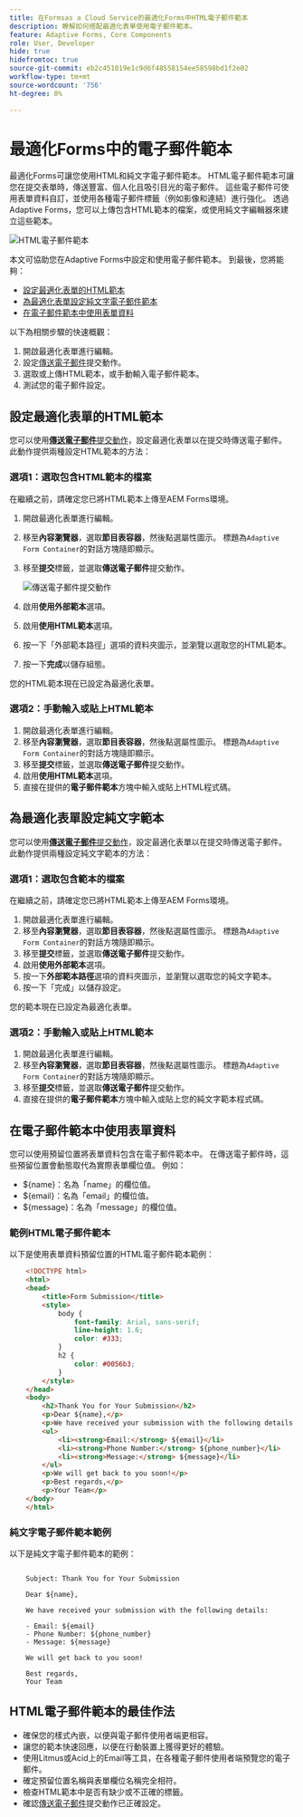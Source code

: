 ```yaml
---
title: 在Formsas a Cloud Service的最適化Forms中HTML電子郵件範本
description: 瞭解如何搭配最適化表單使用電子郵件範本。
feature: Adaptive Forms, Core Components
role: User, Developer
hide: true
hidefromtoc: true
source-git-commit: eb2c451019e1c9d6f48558154ee58598bd1f2e02
workflow-type: tm+mt
source-wordcount: '756'
ht-degree: 0%

---
```


# 最適化Forms中的電子郵件範本

最適化Forms可讓您使用HTML和純文字電子郵件範本。 HTML電子郵件範本可讓您在提交表單時，傳送豐富、個人化且吸引目光的電子郵件。 這些電子郵件可使用表單資料自訂，並使用各種電子郵件標籤（例如影像和連結）進行強化。 透過Adaptive Forms，您可以上傳包含HTML範本的檔案，或使用純文字編輯器來建立這些範本。

![HTML電子郵件範本](/help/forms/assets/html-email.png)

本文可協助您在Adaptive Forms中設定和使用電子郵件範本。 到最後，您將能夠：

* [設定最適化表單的HTML範本](#configure-an-html-template-for-an-adaptive-form)
* [為最適化表單設定純文字電子郵件範本](#configure-a-plain-text-template-for-an-adaptive-form)
* [在電子郵件範本中使用表單資料](#use-form-data-in-your-email-templates)


以下為相關步驟的快速概觀：

1. 開啟最適化表單進行編輯。
1. 設定[傳送電子郵件](/help/forms/configure-submit-action-send-email.md)提交動作。
1. 選取或上傳HTML範本，或手動輸入電子郵件範本。
1. 測試您的電子郵件設定。

## 設定最適化表單的HTML範本

您可以使用&#x200B;[**傳送電子郵件**&#x200B;提交動作](/help/forms/configure-submit-action-send-email.md)，設定最適化表單以在提交時傳送電子郵件。 此動作提供兩種設定HTML範本的方法：

### 選項1：選取包含HTML範本的檔案

在繼續之前，請確定您已將HTML範本上傳至AEM Forms環境。

1. 開啟最適化表單進行編輯。
1. 移至&#x200B;**內容瀏覽器**，選取&#x200B;**節目表容器**，然後點選屬性圖示。 標題為`Adaptive Form Container`的對話方塊隨即顯示。
1. 移至&#x200B;**提交**&#x200B;標籤，並選取&#x200B;**傳送電子郵件**&#x200B;提交動作。

   ![傳送電子郵件提交動作](/help/forms/assets/send-email-action.png)

1. 啟用&#x200B;**使用外部範本**&#x200B;選項。
1. 啟用&#x200B;**使用HTML範本**&#x200B;選項。
1. 按一下「外部範本路徑」選項的資料夾圖示，並瀏覽以選取您的HTML範本。
1. 按一下&#x200B;**完成**&#x200B;以儲存組態。

您的HTML範本現在已設定為最適化表單。

### 選項2：手動輸入或貼上HTML範本

1. 開啟最適化表單進行編輯。
1. 移至&#x200B;**內容瀏覽器**，選取&#x200B;**節目表容器**，然後點選屬性圖示。 標題為`Adaptive Form Container`的對話方塊隨即顯示。
1. 移至&#x200B;**提交**&#x200B;標籤，並選取&#x200B;**傳送電子郵件**&#x200B;提交動作。
1. 啟用&#x200B;**使用HTML範本**&#x200B;選項。
1. 直接在提供的&#x200B;**電子郵件範本**&#x200B;方塊中輸入或貼上HTML程式碼。


## 為最適化表單設定純文字範本

您可以使用&#x200B;[**傳送電子郵件**&#x200B;提交動作](/help/forms/configure-submit-action-send-email.md)，設定最適化表單以在提交時傳送電子郵件。 此動作提供兩種設定純文字範本的方法：

### 選項1：選取包含範本的檔案

在繼續之前，請確定您已將HTML範本上傳至AEM Forms環境。

1. 開啟最適化表單進行編輯。
1. 移至&#x200B;**內容瀏覽器**，選取&#x200B;**節目表容器**，然後點選屬性圖示。 標題為`Adaptive Form Container`的對話方塊隨即顯示。
1. 移至&#x200B;**提交**&#x200B;標籤，並選取&#x200B;**傳送電子郵件**&#x200B;提交動作。
1. 啟用&#x200B;**使用外部範本**&#x200B;選項。
1. 按一下&#x200B;**外部範本路徑**&#x200B;選項的資料夾圖示，並瀏覽以選取您的純文字範本。
1. 按一下「完成」以儲存設定。

您的範本現在已設定為最適化表單。

### 選項2：手動輸入或貼上HTML範本

1. 開啟最適化表單進行編輯。
1. 移至&#x200B;**內容瀏覽器**，選取&#x200B;**節目表容器**，然後點選屬性圖示。 標題為`Adaptive Form Container`的對話方塊隨即顯示。
1. 移至&#x200B;**提交**&#x200B;標籤，並選取&#x200B;**傳送電子郵件**&#x200B;提交動作。
1. 直接在提供的&#x200B;**電子郵件範本**&#x200B;方塊中輸入或貼上您的純文字範本程式碼。

## 在電子郵件範本中使用表單資料

您可以使用預留位置將表單資料包含在電子郵件範本中。 在傳送電子郵件時，這些預留位置會動態取代為實際表單欄位值。 例如：

* ${name}：名為「name」的欄位值。
* ${email}：名為「email」的欄位值。
* ${message}：名為「message」的欄位值。

### 範例HTML電子郵件範本

以下是使用表單資料預留位置的HTML電子郵件範本範例：

```HTML
    <!DOCTYPE html>
    <html>
    <head>
        <title>Form Submission</title>
        <style>
            body {
                font-family: Arial, sans-serif;
                line-height: 1.6;
                color: #333;
            }
            h2 {
                color: #0056b3;
            }
        </style>
    </head>
    <body>
        <h2>Thank You for Your Submission</h2>
        <p>Dear ${name},</p>
        <p>We have received your submission with the following details:</p>
        <ul>
            <li><strong>Email:</strong> ${email}</li>
            <li><strong>Phone Number:</strong> ${phone_number}</li>
            <li><strong>Message:</strong> ${message}</li>
        </ul>
        <p>We will get back to you soon!</p>
        <p>Best regards,</p>
        <p>Your Team</p>
    </body>
    </html>
```

### 純文字電子郵件範本範例

以下是純文字電子郵件範本的範例：

```TXT
    
    Subject: Thank You for Your Submission
    
    Dear ${name},
    
    We have received your submission with the following details:
    
    - Email: ${email}
    - Phone Number: ${phone_number}
    - Message: ${message}
    
    We will get back to you soon!
    
    Best regards,
    Your Team
```

## HTML電子郵件範本的最佳作法

* 確保您的樣式內嵌，以便與電子郵件使用者端更相容。
* 讓您的範本快速回應，以便在行動裝置上獲得更好的體驗。
* 使用Litmus或Acid上的Email等工具，在各種電子郵件使用者端預覽您的電子郵件。
* 確定預留位置名稱與表單欄位名稱完全相符。
* 檢查HTML範本中是否有缺少或不正確的標籤。
* 確認[傳送電子郵件](/help/forms/configure-submit-action-send-email.md)提交動作已正確設定。

